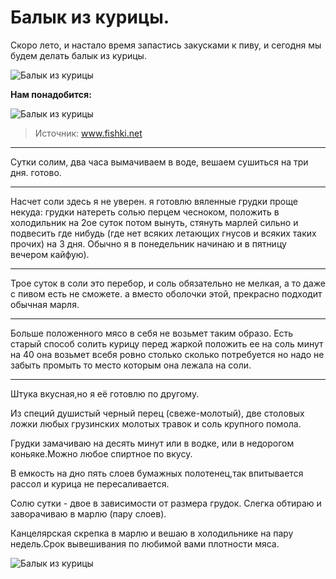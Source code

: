 # Балык из курицы.
Скоро лето, и настало время запастись закусками к пиву, и сегодня мы будем делать балык из курицы.

![Балык из курицы](/images/Kulinar/Myaso/balyk_kuritca_001.jpg 'Балык из курицы')

**Нам понадобится:**

![Балык из курицы](/images/Kulinar/Myaso/balyk_kuritca_002.jpg 'Балык из курицы')

> Источник: www.fishki.net

---
Сутки солим, два часа вымачиваем в воде, вешаем сушиться на три дня. готово.

---
Насчет соли здесь я не уверен. я готовлю вяленные грудки проще некуда: грудки натереть солью перцем чесноком, положить в холодильник на 2ое суток потом вынуть, стянуть марлей сильно и подвесить где нибудь (где нет всяких летающих гнусов и всяких таких прочих) на 3 дня. Обычно я в понедельник начинаю и в пятницу вечером кайфую).

---
Трое суток в соли это перебор, и соль обязательно не мелкая, а то даже с пивом есть не сможете. а вместо оболочки этой, прекрасно подходит обычная марля.

---
Больше положенного мясо в себя не возьмет таким образо. Есть старый способ солить курицу перед жаркой положить ее на соль минут на 40 она возьмет всебя ровно столько сколько потребуется но надо не забыть промыть то место которым она лежала на соли.

---
Штука вкусная,но я её готовлю по другому.

Из специй душистый черный перец (свеже-молотый), две столовых ложки любых грузинских молотых травок и соль крупного помола.

Грудки замачиваю на десять минут или в водке, или в недорогом коньяке.Можно любое спиртное по вкусу.

В емкость на дно пять слоев бумажных полотенец,так впитывается рассол и курица не пересаливается.

Солю сутки - двое в зависимости от размера грудок. Слегка обтираю и заворачиваю в марлю (пару слоев).

Канцелярская скрепка в марлю и вешаю в холодильнике на пару недель.Срок вывешивания по любимой вами плотности мяса.

![Балык из курицы](/images/Kulinar/Myaso/balyk_kuritca_003.jpg 'Балык из курицы')
